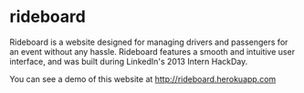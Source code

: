 rideboard
=========
Rideboard is a website designed for managing drivers and passengers 
for an event without any hassle.
Rideboard features a smooth and intuitive user interface,
and was built during LinkedIn's 2013 Intern HackDay.

You can see a demo of this website at http://rideboard.herokuapp.com
